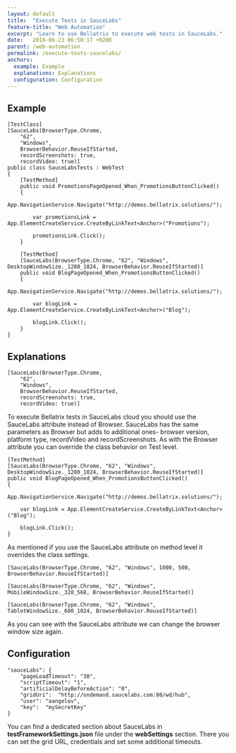 ```yaml
---
layout: default
title:  "Execute Tests in SauceLabs"
feature-title: "Web Automation"
excerpt: "Learn to use Bellatrix to execute web tests in SauceLabs."
date:   2018-06-23 06:50:17 +0200
parent: /web-automation
permalink: /execute-tests-saucelabs/
anchors:
  example: Example
  explanations: Explanations
  configuration: Configuration
---
```

Example
-------
```
[TestClass]
[SauceLabs(BrowserType.Chrome,
    "62",
    "Windows",
    BrowserBehavior.ReuseIfStarted,
    recordScreenshots: true,
    recordVideo: true)]
public class SauceLabsTests : WebTest
{
    [TestMethod]
    public void PromotionsPageOpened_When_PromotionsButtonClicked()
    {
        App.NavigationService.Navigate("http://demos.bellatrix.solutions/");

        var promotionsLink = App.ElementCreateService.CreateByLinkText<Anchor>("Promotions");

        promotionsLink.Click();
    }

    [TestMethod]
    [SauceLabs(BrowserType.Chrome, "62", "Windows", DesktopWindowSize._1280_1024, BrowserBehavior.ReuseIfStarted)]
    public void BlogPageOpened_When_PromotionsButtonClicked()
    {
        App.NavigationService.Navigate("http://demos.bellatrix.solutions/");

        var blogLink = App.ElementCreateService.CreateByLinkText<Anchor>("Blog");

        blogLink.Click();
    }
}
```

Explanations
------------
```
[SauceLabs(BrowserType.Chrome,
    "62",
    "Windows",
    BrowserBehavior.ReuseIfStarted,
    recordScreenshots: true,
    recordVideo: true)]
```
To execute Bellatrix tests in SauceLabs cloud you should use the SauceLabs attribute instead of Browser. SauceLabs has the same parameters as Browser but adds to additional ones- browser version, platform type, recordVideo and recordScreenshots. As with the Browser attribute you can override the class behavior on Test level.
```
[TestMethod]
[SauceLabs(BrowserType.Chrome, "62", "Windows", DesktopWindowSize._1280_1024, BrowserBehavior.ReuseIfStarted)]
public void BlogPageOpened_When_PromotionsButtonClicked()
{
    App.NavigationService.Navigate("http://demos.bellatrix.solutions/");

    var blogLink = App.ElementCreateService.CreateByLinkText<Anchor>("Blog");

    blogLink.Click();
}
```
As mentioned if you use the SauceLabs attribute on method level it overrides the class settings.
```
[SauceLabs(BrowserType.Chrome, "62", "Windows", 1000, 500, BrowserBehavior.ReuseIfStarted)]
```
```
[SauceLabs(BrowserType.Chrome, "62", "Windows", MobileWindowSize._320_568, BrowserBehavior.ReuseIfStarted)]
```
```
[SauceLabs(BrowserType.Chrome, "62", "Windows", TabletWindowSize._600_1024, BrowserBehavior.ReuseIfStarted)]
```
As you can see with the SauceLabs attribute we can change the browser window size again.

Configuration
-------------
```
"sauceLabs": {
    "pageLoadTimeout": "30",
    "scriptTimeout": "1",
    "artificialDelayBeforeAction": "0",
    "gridUri":  "http://ondemand.saucelabs.com:80/wd/hub",
    "user": "aangelov",
    "key":  "mySecretKey"
}
```
You can find a dedicated section about SauceLabs in **testFrameworkSettings.json** file under the **webSettings** section. There you can set the grid URL, credentials and set some additional timeouts.